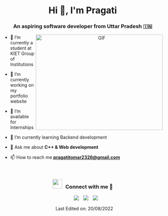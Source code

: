 
<!--
**PragatiTomar/PragatiTomar** is a ✨ _special_ ✨ repository because its `README.md` (this file) appears on your GitHub profile.

Here are some ideas to get you started:

- 🔭 I’m currently working on ...
- 🌱 I’m currently learning ...
- 👯 I’m looking to collaborate on ...
- 🤔 I’m looking for help with ...
- 💬 Ask me about ...
- 📫 How to reach me: ...
- 😄 Pronouns: ...
- ⚡ Fun fact: ...
-->
<h1 align="center">Hi 👋, I'm 
Pragati</a></h1>
<h3 align="center">An aspiring software developer from Uttar Pradesh &#127470;&#127475</h3>

<a target="_blank" align="center">
  <img align="right" top="500" height="300" width="400" alt="GIF" src="https://i.pinimg.com/originals/7f/7f/6f/7f7f6f7e0380576800f637777fa300bd.jpg">
</a>

- 🔭 I’m currently a student at KIET Group of Institutions

- 🌱 I’m currently working on my portfolio website

- 🤝 I’m available for Internships

- 🌱 I’m currently learning Backend development

- 💬 Ask me about **C++ & Web development**

- 📫 How to reach me **pragatitomar2326@gmail.com**
<br/>
<h3 align="center" > <img src="https://media.giphy.com/media/iY8CRBdQXODJSCERIr/giphy.gif" width="30" height="30" style="margin-right: 10px;">Connect with me 🤝 </h3>

<p align="center">

 <div align="center"  class="icons-social" style="margin-left: 10px;">
        <a style="margin-left: 10px;"  target="_blank" href="https://www.linkedin.com/in/pragati-tomar-2500551a0?lipi=urn%3Ali%3Apage%3Ad_flagship3_profile_view_base_contact_details%3Bq7iBm9bESeSEweCcItlwtA%3D%3D">
			<img src="https://img.icons8.com/doodle/40/000000/linkedin--v2.png"></a>
        <a style="margin-left: 10px;" target="_blank" href="https://github.com/PragatiTomar">
		<img src="https://img.icons8.com/doodle/40/000000/github--v1.png"></a>
	<a style="margin-left: 10px;" target="_blank" href="https://www.instagram.com/pragati_23_12/">
			<img src="https://img.icons8.com/doodle/40/000000/instagram-new--v2.png"></a>
		
     

</p>

Last Edited on: 20/08/2022
